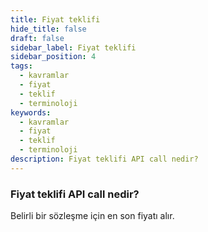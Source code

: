 ```yaml
---
title: Fiyat teklifi
hide_title: false
draft: false
sidebar_label: Fiyat teklifi
sidebar_position: 4
tags:
  - kavramlar
  - fiyat
  - teklif
  - terminoloji
keywords:
  - kavramlar
  - fiyat
  - teklif
  - terminoloji
description: Fiyat teklifi API call nedir?
---
```


### Fiyat teklifi API call nedir?

Belirli bir sözleşme için en son fiyatı alır.
